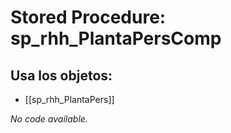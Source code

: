 # Stored Procedure: sp_rhh_PlantaPersComp

## Usa los objetos:
- [[sp_rhh_PlantaPers]]

*No code available.*
